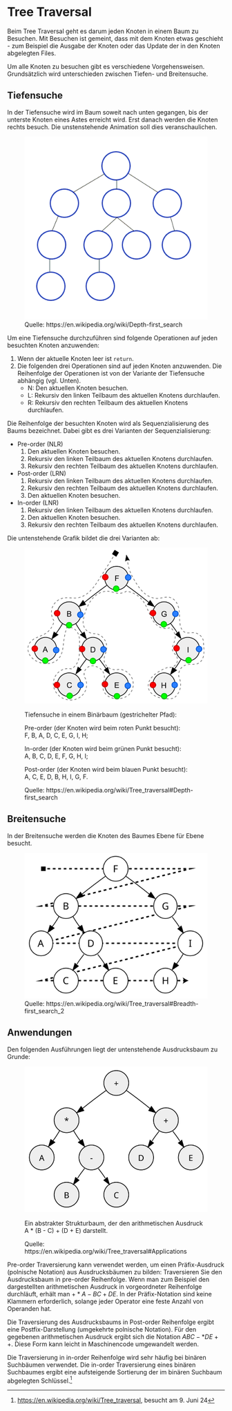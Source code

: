 # Tree Traversal

Beim Tree Traversal geht es darum jeden Knoten in einem Baum zu
Besuchen. Mit Besuchen ist gemeint, dass mit dem Knoten etwas geschieht
\- zum Beispiel die Ausgabe der Knoten oder das Update der in
den Knoten abgelegten Files.

Um alle Knoten zu besuchen gibt es verschiedene Vorgehensweisen.
Grundsätzlich wird unterschieden zwischen Tiefen- und Breitensuche.

## Tiefensuche

In der Tiefensuche wird im Baum soweit nach unten gegangen, bis der
unterste Knoten eines Astes erreicht wird. Erst danach werden die Knoten
rechts besuch. Die unstenstehende Animation soll dies veranschaulichen.

<figure>
    <img src="./images/Depth-First-Search.gif" alt="Tiefensuche">
    <figcaption>Quelle: https://en.wikipedia.org/wiki/Depth-first_search</figcaption>
</figure>

Um eine Tiefensuche durchzuführen sind folgende Operationen auf jeden
besuchten Knoten anzuwenden:

1. Wenn der aktuelle Knoten leer ist `return`.
2. Die folgenden drei Operationen sind auf jeden Knoten anzuwenden. Die
   Reihenfolge der Operationen ist von der Variante der Tiefensuche
   abhängig (vgl. Unten).
   * N: Den aktuellen Knoten besuchen.
   * L: Rekursiv den linken Teilbaum des aktuellen Knotens durchlaufen.
   * R: Rekursiv den rechten Teilbaum des aktuellen Knotens durchlaufen.

Die Reihenfolge der besuchten Knoten wird als Sequenzialisierung des
Baums bezeichnet. Dabei gibt es drei Varianten der Sequenzialisierung:

* Pre-order (NLR)
  1. Den aktuellen Knoten besuchen.
  2. Rekursiv den linken Teilbaum des aktuellen Knotens durchlaufen.
  3. Rekursiv den rechten Teilbaum des aktuellen Knotens durchlaufen.
* Post-order (LRN)
  1. Rekursiv den linken Teilbaum des aktuellen Knotens durchlaufen.
  2. Rekursiv den rechten Teilbaum des aktuellen Knotens durchlaufen.
  3. Den aktuellen Knoten besuchen.
* In-order (LNR)
  1. Rekursiv den linken Teilbaum des aktuellen Knotens durchlaufen.
  2. Den aktuellen Knoten besuchen.
  3. Rekursiv den rechten Teilbaum des aktuellen Knotens durchlaufen.

Die untenstehende Grafik bildet die drei Varianten ab:

<figure>
    <img src="./images/Sorted_binary_tree_ALL_RGB.svg" alt="Visualisierung Tiefensuche">
    <figcaption>
        <p>Tiefensuche in einem Binärbaum (gestrichelter Pfad):</p> 
        <p>Pre-order (der Knoten wird beim roten Punkt besucht):<br>   
           F, B, A, D, C, E, G, I, H;</p>   
        <p>In-order (der Knoten wird beim grünen Punkt besucht):<br>   
           A, B, C, D, E, F, G, H, I;</p>   
        <p>Post-order (der Knoten wird beim blauen Punkt besucht):<br> 
           A, C, E, D, B, H, I, G, F.</p> 
        <p>Quelle: https://en.wikipedia.org/wiki/Tree_traversal#Depth-first_search</p> 
    </figcaption>
</figure>

## Breitensuche

In der Breitensuche werden die Knoten des Baumes Ebene für Ebene
besucht.

<figure>
    <img src="./images/Sorted_binary_tree_breadth-first_traversal.svg", alt="Breitensuche">
    <figcaption>
        Quelle: https://en.wikipedia.org/wiki/Tree_traversal#Breadth-first_search_2
    </figcaption>
</figure>

## Anwendungen

Den folgenden Ausführungen liegt der untenstehende Ausdrucksbaum zu
Grunde:

<figure>
    <img src="./images/AST_binary_tree_arith_variables.svg" alt="Abstrakter Strukturbaum">
    <figcaption>
    <p>Ein abstrakter Strukturbaum, der den arithmetischen Ausdruck A * (B - C) + (D + E) darstellt.</p>
    <p>Quelle: https://en.wikipedia.org/wiki/Tree_traversal#Applications</p>
    </figcaption>
</figure>

Pre-order Traversierung kann verwendet werden, um einen Präfix-Ausdruck
(polnische Notation) aus Ausdrucksbäumen zu bilden: Traversieren Sie den
Ausdrucksbaum in pre-order Reihenfolge. Wenn man zum Beispiel den dargestellten
arithmetischen Ausdruck in vorgeordneter Reihenfolge durchläuft, erhält
man $+ * A - B C + D E$. In der Präfix-Notation sind keine Klammern
erforderlich, solange jeder Operator eine feste Anzahl von Operanden
hat.

Die Traversierung des Ausdrucksbaums in Post-order Reihenfolge ergibt
eine  Postfix-Darstellung (umgekehrte polnische Notation). Für den
gegebenen arithmetischen Ausdruck ergibt sich die Notation $A B C - * D
E + +$. Diese Form kann leicht in Maschinencode
umgewandelt werden.

Die Traversierung in in-order Reihenfolge wird sehr häufig bei binären
Suchbäumen verwendet. Die in-order Traversierung eines binären
Suchbaumes ergibt eine aufsteigende Sortierung der im binären Suchbaum
abgelegten Schlüssel.[^1]

[^1]: https://en.wikipedia.org/wiki/Tree_traversal, besucht am 9. Juni 24